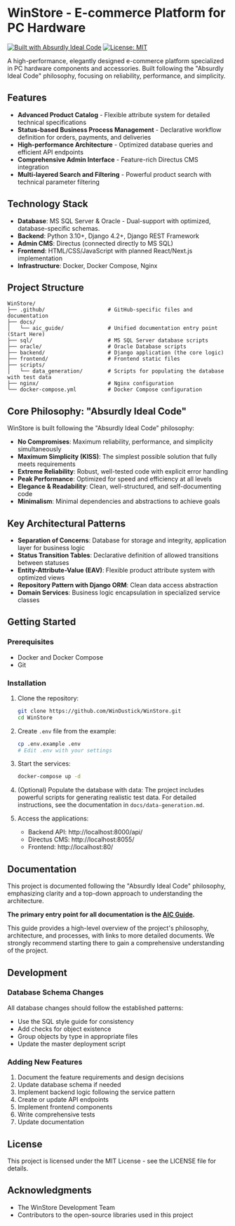 # WinStore - E-commerce Platform for PC Hardware

[![Built with Absurdly Ideal Code](https://img.shields.io/badge/Built%20with-Absurdly%20Ideal%20Code-blue)](https://github.com/WinDustick/WinStore)
[![License: MIT](https://img.shields.io/badge/License-MIT-yellow.svg)](https://opensource.org/licenses/MIT)

A high-performance, elegantly designed e-commerce platform specialized in PC hardware components and accessories. Built following the "Absurdly Ideal Code" philosophy, focusing on reliability, performance, and simplicity.

## Features

- **Advanced Product Catalog** - Flexible attribute system for detailed technical specifications
- **Status-based Business Process Management** - Declarative workflow definition for orders, payments, and deliveries
- **High-performance Architecture** - Optimized database queries and efficient API endpoints
- **Comprehensive Admin Interface** - Feature-rich Directus CMS integration
- **Multi-layered Search and Filtering** - Powerful product search with technical parameter filtering

## Technology Stack

- **Database**: MS SQL Server & Oracle - Dual-support with optimized, database-specific schemas.
- **Backend**: Python 3.10+, Django 4.2+, Django REST Framework
- **Admin CMS**: Directus (connected directly to MS SQL)
- **Frontend**: HTML/CSS/JavaScript with planned React/Next.js implementation
- **Infrastructure**: Docker, Docker Compose, Nginx

## Project Structure

```
WinStore/
├── .github/                    # GitHub-specific files and documentation
├── docs/
│   └── aic_guide/              # Unified documentation entry point (Start Here)
├── sql/                        # MS SQL Server database scripts
├── oracle/                     # Oracle Database scripts
├── backend/                    # Django application (the core logic)
├── frontend/                   # Frontend static files
├── scripts/
│   └── data_generation/        # Scripts for populating the database with test data
├── nginx/                      # Nginx configuration
└── docker-compose.yml          # Docker Compose configuration
```

## Core Philosophy: "Absurdly Ideal Code"

WinStore is built following the "Absurdly Ideal Code" philosophy:

- **No Compromises**: Maximum reliability, performance, and simplicity simultaneously
- **Maximum Simplicity (KISS)**: The simplest possible solution that fully meets requirements
- **Extreme Reliability**: Robust, well-tested code with explicit error handling
- **Peak Performance**: Optimized for speed and efficiency at all levels
- **Elegance & Readability**: Clean, well-structured, and self-documenting code
- **Minimalism**: Minimal dependencies and abstractions to achieve goals

## Key Architectural Patterns

- **Separation of Concerns**: Database for storage and integrity, application layer for business logic
- **Status Transition Tables**: Declarative definition of allowed transitions between statuses
- **Entity-Attribute-Value (EAV)**: Flexible product attribute system with optimized views
- **Repository Pattern with Django ORM**: Clean data access abstraction
- **Domain Services**: Business logic encapsulation in specialized service classes

## Getting Started

### Prerequisites

- Docker and Docker Compose
- Git

### Installation

1. Clone the repository:
   ```bash
   git clone https://github.com/WinDustick/WinStore.git
   cd WinStore
   ```

2. Create `.env` file from the example:
   ```bash
   cp .env.example .env
   # Edit .env with your settings
   ```

3. Start the services:
   ```bash
   docker-compose up -d
   ```

4. (Optional) Populate the database with data:
   The project includes powerful scripts for generating realistic test data. For detailed instructions, see the documentation in `docs/data-generation.md`.

5. Access the applications:
   - Backend API: http://localhost:8000/api/
   - Directus CMS: http://localhost:8055/
   - Frontend: http://localhost:80/

## Documentation

This project is documented following the "Absurdly Ideal Code" philosophy, emphasizing clarity and a top-down approach to understanding the architecture.

**The primary entry point for all documentation is the [AIC Guide](./docs/aic_guide/index.md).**

This guide provides a high-level overview of the project's philosophy, architecture, and processes, with links to more detailed documents. We strongly recommend starting there to gain a comprehensive understanding of the project.

## Development

### Database Schema Changes

All database changes should follow the established patterns:
- Use the SQL style guide for consistency
- Add checks for object existence
- Group objects by type in appropriate files
- Update the master deployment script

### Adding New Features

1. Document the feature requirements and design decisions
2. Update database schema if needed
3. Implement backend logic following the service pattern
4. Create or update API endpoints
5. Implement frontend components
6. Write comprehensive tests
7. Update documentation

## License

This project is licensed under the MIT License - see the LICENSE file for details.

## Acknowledgments

- The WinStore Development Team
- Contributors to the open-source libraries used in this project